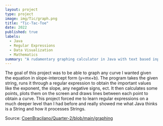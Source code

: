 ```yaml
---
layout: project
type: project
image: img/Tic/graph.png
title: "Tic-Tac-Toe"
date: 2022
published: true
labels:
  - Java
  - Regular Expressions
  - Data Visualization
  - Mathematics
summary: "A rudamentary graphing calculator in Java with text based input"
---
```


The goal of this project was to be able to graph any curve I wanted given the equation in slope-intercept form (y=mx+b). The program takes the given string, runs it through a regular expression to obtain the important values like the exponent, the slope, any negative signs, ect. It then calculates some points, plots them on the screen and draws lines between each point to obtain a curve. This project forced me to learn regular expressions on a much deeper level than I had before and really showed me what Java thinks is a String and how it processes Strings. 

Source: <a href="https://github.com/CoenBracilano/Quarter-2/blob/main/graphing"><i class="large github icon "></i>CoenBracilano/Quarter-2/blob/main/graphing</a>
